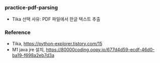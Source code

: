 ### practice-pdf-parsing
- Tika 선택 사유: PDF 파일에서 한글 텍스트 추출

### Reference
- Tika, https://python-explorer.tistory.com/15
- M1 java jre 설치, https://80000coding.oopy.io/677d4d59-ecdf-46d0-ba19-f698a2eb7d3a
